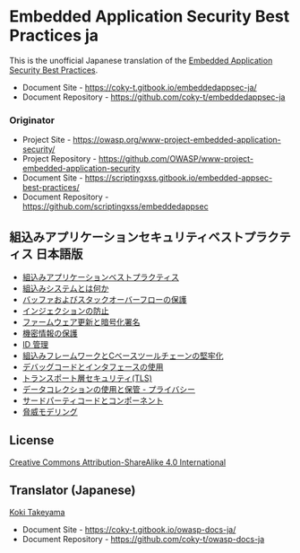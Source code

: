 # Embedded Application Security Best Practices ja

This is the unofficial Japanese translation of the [Embedded Application Security Best Practices](https://github.com/scriptingxss/embeddedappsec).

- Document Site - <https://coky-t.gitbook.io/embeddedappsec-ja/>
- Document Repository - <https://github.com/coky-t/embeddedappsec-ja>

### Originator

- Project Site - <https://owasp.org/www-project-embedded-application-security/>
- Project Repository - <https://github.com/OWASP/www-project-embedded-application-security>
- Document Site - <https://scriptingxss.gitbook.io/embedded-appsec-best-practices/>
- Document Repository - <https://github.com/scriptingxss/embeddedappsec>

## 組込みアプリケーションセキュリティベストプラクティス 日本語版

* [組込みアプリケーションベストプラクティス](README.md)
* [組込みシステムとは何か](preface.md)
* [バッファおよびスタックオーバーフローの保護](1_buffer_and_stack_overflow_protection.md)
* [インジェクションの防止](2_injection_prevention.md)
* [ファームウェア更新と暗号化署名](3_firmware_updates_and_cryptographic_signatures.md)
* [機密情報の保護](4_securing_sensitive_information.md)
* [ID 管理](5_identity_management.md)
* [組込みフレームワークとCベースツールチェーンの堅牢化](6_embedded_framework_and_c-based_toolchain_hardeni.md)
* [デバッグコードとインタフェースの使用](7_usage_of_debugging_code_and_interfaces.md)
* [トランスポート層セキュリティ(TLS)](8_transport_layer_security.md)
* [データコレクションの使用と保管 - プライバシー](9_usage_of_data_collection_and_storage_-_privacy.md)
* [サードパーティコードとコンポーネント](10_third_party_code_and_components.md)
* [脅威モデリング](threat-model.md)

## License

[Creative Commons Attribution-ShareAlike 4.0 International](https://creativecommons.org/licenses/by-sa/4.0/)

## Translator (Japanese)

[Koki Takeyama](https://github.com/coky-t)

- Document Site - <https://coky-t.gitbook.io/owasp-docs-ja/>
- Document Repository - <https://github.com/coky-t/owasp-docs-ja>
